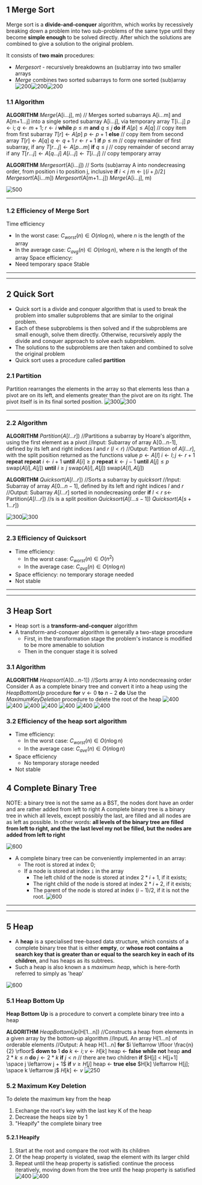 ## 1 Merge Sort
Merge sort is a **divide-and-conquer** algorithm, which works by recessively breaking down a problem into two sub-problems of the same type until they become **simple enough** to be solved directly. After which the solutions are combined to give a solution to the original problem.

It consists of **two main** procedures:
- *Mergesort* - recursively breakdowns an (sub)array into two smaller arrays
- *Merge* combines two sorted subarrays to form one sorted (sub)array
![200](Pasted%20image%2020240416160212.png)![200](Pasted%20image%2020240416160341.png)![200](Pasted%20image%2020240416160354.png)

### 1.1 Algorithm
**ALGORITHM** *Merge*(A\[i...j], m)
	// Merges sorted subarrays A\[i...m] and A\[m+1...j] into a single sorted subarray A\[i...j], via temporary array T\[i...j]
	$p$ $\leftarrow$ i; $q \leftarrow m + 1$; $r \leftarrow i$
	**while** $p \leq m$ **and** $q \leq j$ **do**
		**if** $A[p] \leq A[q]$ // copy item from first subarray
			$T[r] \leftarrow A[p]$
			$p \leftarrow p + 1$
		**else** // copy item from second array
			$T[r] \leftarrow A[q]$
			$q \leftarrow q + 1$
		$r \leftarrow r+1$
	**if** $p \leq m$ // copy remainder of first subarray, if any
		$T[r...j] \leftarrow A[p...m]$
	**if** $q \leq j$ // copy remainder of second array if any
		$T[r...j] \leftarrow A[q...j]$
	$A[i...j] \leftarrow T[i...j]$ // copy temporary array

**ALGORITHM** *Mergesort*(A\[i...j])
	// Sorts (sub)array A into nondecreasing order, from position i to position j, inclusive
	**if** $i < j$
		$m \leftarrow \lfloor (i+j)/2 \rfloor$
		*Mergesort*(A\[i...m])
		*Mergesort*(A\[m+1...j])
		*Merge*(A\[i...j], m)

![500](Pasted%20image%2020240416162041.png)

---
### 1.2 Efficiency of Merge Sort
Time efficiency
- In the worst case: $C_{worst}(n) \in O(n \log n)$, where $n$ is the length of the array
- In the average case: $C_{avg}(n) \in O(n \log n)$, where $n$ is the length of the array
Space efficiency:
- Need temporary space
Stable

---
---
## 2 Quick Sort
- Quick sort is a divide and conquer algorithm that is used to break the problem into smaller subproblems that are similar to the original problem. 
- Each of these subproblems is then solved and if the subproblems are small enough, solve them directly. Otherwise, recursively apply the divide and conquer approach to solve each subproblem.
- The solutions to the subproblems are then taken and combined to solve the original problem
- Quick sort uses a procedure called **partition**

### 2.1 Partition
Partition rearranges the elements in the array so that elements less than a pivot are on its left, and elements greater than the pivot are on its right. The pivot itself is in its final sorted position.
![300](Pasted%20image%2020240416162801.png)![300](Pasted%20image%2020240416162819.png)

---
### 2.2 Algorithm
**ALGORITHM** *Partition*$(A[l...r])$
	//Partitions a subarray by Hoare's algorithm, using the first element as a pivot
	//Input: Subarray of array A\[0...n-1], defined by its left and right indices $l$ and $r$ $(l < r)$
	//Output: Partition of $A[l...r]$, with the split position returned as the functions value
	$p \leftarrow A[l]$
	$i \leftarrow l; j\leftarrow r + 1$
	**repeat**
		**repeat** $i \leftarrow i + 1$ **until** $A[i] \geq p$
		**repeat** $k \leftarrow j-1$ **until** $A[j] \leq p$
		swap($A[i], A[j]$)
	**until** $i \geq j$
	swap($A[i], A[j]$)
	swap($A[l], A[j]$)

**ALGORITHM** *Quicksort*($A[l...r]$)
	//Sorts a subarray by *quicksort*
	//Input: Subarray of array $A[0...n-1]$, defined by its left and right indices $l$ and $r$
	//Output: Subarray $A[l...r]$ sorted in nondecreasing order
	**if** $l < r$
		$s \leftarrow$ Partition($A[l...r]$) //s is a split position
		*Quicksort*($A[l...s-1]$)
		*Quicksort*($A[s+1...r]$)
	
	
	
![300](Pasted%20image%2020240416180329.png)![300](Pasted%20image%2020240416180358.png)

---
### 2.3 Efficiency of Quicksort
- Time efficiency:
	- In the worst case: $C_{worst}(n) \in O(n^2)$
	- In the average case: $C_{avg}(n) \in O(n \log n)$
- Space efficiency: no temporary storage needed
- Not stable

---
---
## 3 Heap Sort
- Heap sort is a **transform-and-conquer** algorithm
- A transform-and-conquer algorithm is generally a two-stage procedure
	- First, in the transformation stage the problem's instance is modified to be more amenable to solution
	- Then in the conquer stage it is solved

### 3.1 Algorithm
**ALGORITHM** *Heapsort*(A\[0...n-1])
	//Sorts array A into nondecreasing order
	Consider A as a complete binary tree and convert it into a heap using the *HeapBottomUp* procedure
	**for** $v \leftarrow 0$ **to** $n-2$ **do**
		Use the *MaximumKeyDeletion* procedure to delete the root of the heap
![400](Pasted%20image%2020240419221850.png)
![400](Pasted%20image%2020240419221904.png)
![400](Pasted%20image%2020240419221957.png)
![400](Pasted%20image%2020240419222012.png)
![400](Pasted%20image%2020240419222106.png)
![400](Pasted%20image%2020240419222120.png)
![400](Pasted%20image%2020240419222137.png)

### 3.2 Efficiency of the heap sort algorithm
- Time efficiency:
	- In the worst case: $C_{worst}(n) \in O(n \log n)$
	- In the average case: $C_{ave}(n) \in O(n \log n)$
- Space efficiency
	- No temporary storage needed
- Not stable

## 4 Complete Binary Tree
NOTE: a binary tree is not the same as a BST, the nodes dont have an order and are rather added from left to right
A complete binary tree is a binary tree in which all levels, except possibly the last, are filled and all nodes are as left as possible. In other words: **all levels of the binary tree are filled from left to right, and the the last level my not be filled, but the nodes are added from left to right**

![600](Pasted%20image%2020240419190228.png)

- A complete binary tree can be conveniently implemented in an array:
	- The root is stored at index 0;
	- If a node is stored at index `i` in the array
		- The left child of the node is stored at index $2*i+1$, if it exists;
		- The right child of the node is stored at index $2*i+2$, if it exists;
		- The parent of the node is stored at index $(i-1)/2$, if it is not the root.
![600](Pasted%20image%2020240419190707.png)

---
---

## 5 Heap
-  A **heap** is a specialised tree-based data structure, which consists of a complete binary tree that is either **empty**, or **whose root contains a search key that is greater than or equal to the search key in each of its children**, and has heaps as its subtrees.
- Such a heap is also known a s *maximum heap*, which is here-forth referred to simply as 'heap'

![600](Pasted%20image%2020240419192916.png)

### 5.1 Heap Bottom Up
**Heap Bottom Up** is a procedure to convert a complete binary tree into a heap

**ALGORITHM** *HeapBottomUp*(H\[1...n])
	//Constructs a heap from elements in a given array by the bottom-up algorithm
	//InputL An array H\[1...n] of orderable elements
	//Output: A heap H\[1...n]
	**for** $i \leftarrow \lfloor \frac{n}{2} \rfloor$ **down to** 1 **do**
		$k \leftarrow i; v \leftarrow H[k]$
		heap $\leftarrow$ **false**
		**while not** heap **and**  $2*k \leq n$ **do**
			$j \leftarrow 2 * k$
			**if** $j < n$ // there are two children
				**if** $H[j] < H[j+1] \space j \leftarrow j + 1$
			**if** $v \geq H[j]$
				heap $\leftarrow$ **true**
			**else** $H[k] \leftarrow H[j]; \space k \leftarrow j$
		$H[k] \leftarrow v$
![250](Pasted%20image%2020240419221014.png)

### 5.2 Maximum Key Deletion
To delete the maximum key from the heap
1. Exchange the root's key with the last key K of the heap
2. Decrease the heaps size by 1
3. "Heapify" the complete binary tree

#### 5.2.1 Heapify
1. Start at the root and compare the root with its children
2. Of the heap property is violated, swap the element with its larger child
3. Repeat until the heap property is satisfied: continue the process iteratively, moving down from the tree until the heap property is satisfied
![400](Pasted%20image%2020240419221509.png)
![400](Pasted%20image%2020240419221536.png)
